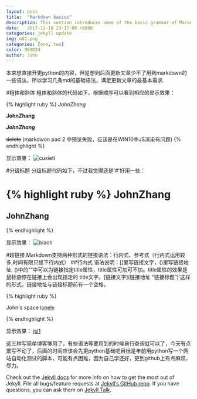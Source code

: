 ```yaml
---
layout: post
title:  "Markdown basics"
description: This section introduces some of the basic grammar of Markdown, so that we can satisfy our most basic article editing requirements.  
date:   2017-12-18 23:17:00 +0800
categories: jekyll update
img: md1.png
categories: [one, two]
color: 9E9D24
author: John
---
```

本来想直接开更python的内容，但是想到后面更新文章少不了用到markdown的一些语法，所以学习几条md的基础语法，满足更新文章的最基本需求.

#粗体和斜体
粗体和斜体的代码如下，根据顺序可以看到相应的显示效果：

{% highlight ruby %}
*JohnZhang*

**JohnZhang**

***JohnZhang***

~~delete~~ (markdwon pad 2 中预览失败，应该是在WIN10中JS渲染有问题)
{% endhighlight %}

显示效果：
![cuxieti]({{site.baseurl}}/images/zxt1.png)

#分级标题
分级标题代码如下，不过我觉得还是'#'好用一些：

{% highlight ruby %}
JohnZhang
=============

JohnZhang
-------------
{% endhighlight %}

显示效果：
![biaoti]({{site.baseurl}}/images/bt01.png)

#超链接
Markdown支持两种形式的链接语法：行内式、参考式（行内式运用较多,时间有限只提下行内式）
##行内式
语法说明：[]里写链接文字，()里写链接地址, ()中的”“中可以为链接指定title属性，title属性可加可不加。title属性的效果是鼠标悬停在链接上会出现指定的 title文字。[链接文字](链接地址 “链接标题”)’这样的形式。链接地址与链接标题前有一个空格。

{% highlight ruby %}

John's space [lonely](https://johnzhangchina.github.io/lonely/ "lonely")

{% endhighlight %}

显示效果：
[jsl1]({{site.baseurl}}/images/jsl1.png)

这三种写简单博客够用了，有些语法等要用到的时候自行查询就可以了，今天有点累写不动了，后面的时间应该会先更python基础吧目标是年前用python写一个网站自动化测试的脚本，可能有点困难，因为自己学还好，更到github上有点麻烦，尽力。

Check out the [Jekyll docs][jekyll-docs] for more info on how to get the most out of Jekyll. File all bugs/feature requests at [Jekyll’s GitHub repo][jekyll-gh]. If you have questions, you can ask them on [Jekyll Talk][jekyll-talk].

[jekyll-docs]: http://jekyllrb.com/docs/home
[jekyll-gh]:   https://github.com/jekyll/jekyll
[jekyll-talk]: https://talk.jekyllrb.com/
